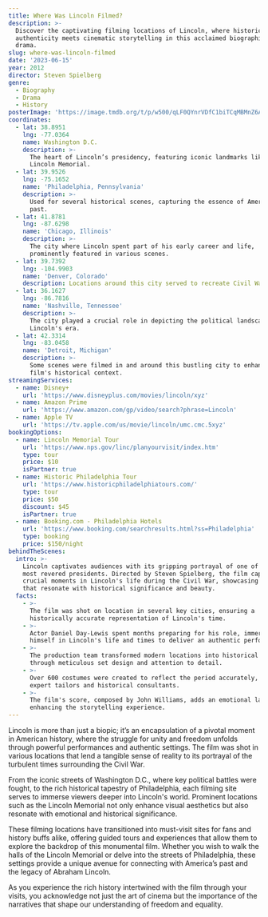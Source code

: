 ```yaml
---
title: Where Was Lincoln Filmed?
description: >-
  Discover the captivating filming locations of Lincoln, where historical
  authenticity meets cinematic storytelling in this acclaimed biographical
  drama.
slug: where-was-lincoln-filmed
date: '2023-06-15'
year: 2012
director: Steven Spielberg
genre:
  - Biography
  - Drama
  - History
posterImage: 'https://image.tmdb.org/t/p/w500/qLF0QYnrVDfC1biTCqMBMnZ6AuA.jpg'
coordinates:
  - lat: 38.8951
    lng: -77.0364
    name: Washington D.C.
    description: >-
      The heart of Lincoln’s presidency, featuring iconic landmarks like the
      Lincoln Memorial.
  - lat: 39.9526
    lng: -75.1652
    name: 'Philadelphia, Pennsylvania'
    description: >-
      Used for several historical scenes, capturing the essence of America’s
      past.
  - lat: 41.8781
    lng: -87.6298
    name: 'Chicago, Illinois'
    description: >-
      The city where Lincoln spent part of his early career and life,
      prominently featured in various scenes.
  - lat: 39.7392
    lng: -104.9903
    name: 'Denver, Colorado'
    description: Locations around this city served to recreate Civil War-era settings.
  - lat: 36.1627
    lng: -86.7816
    name: 'Nashville, Tennessee'
    description: >-
      The city played a crucial role in depicting the political landscape during
      Lincoln's era.
  - lat: 42.3314
    lng: -83.0458
    name: 'Detroit, Michigan'
    description: >-
      Some scenes were filmed in and around this bustling city to enhance the
      film's historical context.
streamingServices:
  - name: Disney+
    url: 'https://www.disneyplus.com/movies/lincoln/xyz'
  - name: Amazon Prime
    url: 'https://www.amazon.com/gp/video/search?phrase=Lincoln'
  - name: Apple TV
    url: 'https://tv.apple.com/us/movie/lincoln/umc.cmc.5xyz'
bookingOptions:
  - name: Lincoln Memorial Tour
    url: 'https://www.nps.gov/linc/planyourvisit/index.htm'
    type: tour
    price: $10
    isPartner: true
  - name: Historic Philadelphia Tour
    url: 'https://www.historicphiladelphiatours.com/'
    type: tour
    price: $50
    discount: $45
    isPartner: true
  - name: Booking.com - Philadelphia Hotels
    url: 'https://www.booking.com/searchresults.html?ss=Philadelphia'
    type: booking
    price: $150/night
behindTheScenes:
  intro: >-
    Lincoln captivates audiences with its gripping portrayal of one of America’s
    most revered presidents. Directed by Steven Spielberg, the film captures
    crucial moments in Lincoln's life during the Civil War, showcasing locations
    that resonate with historical significance and beauty.
  facts:
    - >-
      The film was shot on location in several key cities, ensuring a
      historically accurate representation of Lincoln's time.
    - >-
      Actor Daniel Day-Lewis spent months preparing for his role, immersing
      himself in Lincoln's life and times to deliver an authentic performance.
    - >-
      The production team transformed modern locations into historical scenes
      through meticulous set design and attention to detail.
    - >-
      Over 600 costumes were created to reflect the period accurately, involving
      expert tailors and historical consultants.
    - >-
      The film's score, composed by John Williams, adds an emotional layer,
      enhancing the storytelling experience.
---
```


<LincolnFilmGuide />

Lincoln is more than just a biopic; it’s an encapsulation of a pivotal moment in American history, where the struggle for unity and freedom unfolds through powerful performances and authentic settings. The film was shot in various locations that lend a tangible sense of reality to its portrayal of the turbulent times surrounding the Civil War.

From the iconic streets of Washington D.C., where key political battles were fought, to the rich historical tapestry of Philadelphia, each filming site serves to immerse viewers deeper into Lincoln's world. Prominent locations such as the Lincoln Memorial not only enhance visual aesthetics but also resonate with emotional and historical significance.

These filming locations have transitioned into must-visit sites for fans and history buffs alike, offering guided tours and experiences that allow them to explore the backdrop of this monumental film. Whether you wish to walk the halls of the Lincoln Memorial or delve into the streets of Philadelphia, these settings provide a unique avenue for connecting with America’s past and the legacy of Abraham Lincoln.

As you experience the rich history intertwined with the film through your visits, you acknowledge not just the art of cinema but the importance of the narratives that shape our understanding of freedom and equality.
